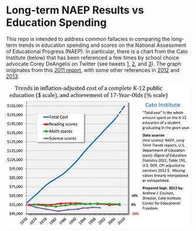 # Long-term NAEP Results vs Education Spending
This repo is intended to address common fallacies in comparing the long-term trends in education spending and scores on the National Assessment of Educational Progress (NAEP). In particular, there is a chart from the Cato Institute (below) that has been referenced a few times by school choice advocate Corey DeAngelis on Twitter (see tweets [1](https://twitter.com/DeAngelisCorey/status/1269494299344986118?s=20), [2](https://twitter.com/DeAngelisCorey/status/1269504845066756097?s=20), and [3](https://twitter.com/DeAngelisCorey/status/1269676304535883776?s=20)). The graph originates from this [2011 report](https://edlabor.house.gov/imo/media/doc/documents/112/pdf/statements/CoulsonTestimony021011.pdf), with some other references in [2012](https://www.cato.org/blog/public-school-spending-theres-chart) and [2013](https://www.cato.org/blog/new-naep-scores-extend-dismal-trend-us-education-productivity).

![](images/cato_naep_vs_spending.jpg)
